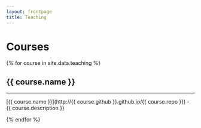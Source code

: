 ```yaml
---
layout: frontpage
title: Teaching
---
```


# Courses

{% for course in site.data.teaching %}

## {{ course.name }}

-----

[{{ course.name }}](http://{{ course.github }}.github.io/{{ course.repo }}) - {{ course.description }}

{% endfor %}


